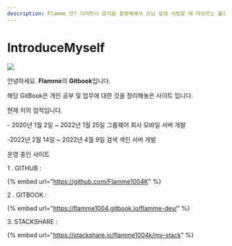 ```yaml
---
description: Flamme 란? 디저트나 음식을 플랑베해서 손님 앞에 서빙할 때 타오르는 불꽃.
---
```


# IntroduceMyself

![](.gitbook/assets/kakaotalk\_photo\_2021-01-04-16-41-50.jpeg)

안녕하세요. **Flamme**의 **Gitbook**입니다.

해당 GitBook은 개인 공부 및 업무에 대한 것을 정리해놓은 사이트 입니다.

현재 저의 업적입니다.

\- 2020년 1월 2일 \~ 2022년 1월 25일 그룹웨어 회사 모바일 서버 개발

\-2022년 2월 14일 \~ 2022년 4월 9일 검색 색인 서버 개발

운영 중인 사이트

1 . GITHUB :

{% embed url="https://github.com/Flamme1004K" %}

2 . GITBOOK :

{% embed url="https://flamme1004.gitbook.io/flamme-dev/" %}

3\. STACKSHARE :

{% embed url="https://stackshare.io/flamme1004k/my-stack" %}
